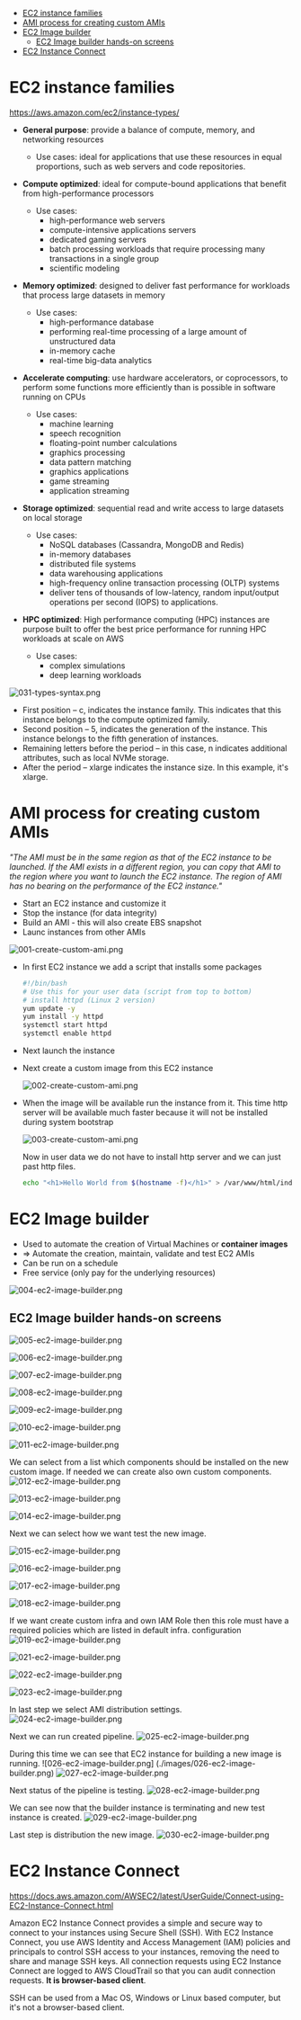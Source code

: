 - [EC2 instance families](#ec2-instance-families)
- [AMI process for creating custom AMIs](#ami-process-for-creating-custom-amis)
- [EC2 Image builder](#ec2-image-builder)
  - [EC2 Image builder hands-on screens](#ec2-image-builder-hands-on-screens)
- [EC2 Instance Connect](#ec2-instance-connect)

# EC2 instance families

https://aws.amazon.com/ec2/instance-types/

* **General purpose**: provide a balance of compute, memory, and networking resources
  * Use cases: ideal for applications that use these resources in equal proportions, such as web servers and code repositories.
  
* **Compute optimized**: ideal for compute-bound applications that benefit from high-performance processors
  * Use cases:
    * high-performance web servers
    * compute-intensive applications servers
    * dedicated gaming servers
    * batch processing workloads that require processing many transactions in a single group
    * scientific modeling
  
* **Memory optimized**: designed to deliver fast performance for workloads that process large datasets in memory
  * Use cases:
    * high-performance database
    * performing real-time processing of a large amount of unstructured data
    * in-memory cache
    * real-time big-data analytics
  
* **Accelerate computing**:  use hardware accelerators, or coprocessors, to perform some functions more efficiently than is possible in software running on CPUs
  * Use cases:
    * machine learning
    * speech recognition
    * floating-point number calculations
    * graphics processing
    * data pattern matching
    * graphics applications
    * game streaming
    * application streaming
  
* **Storage optimized**: sequential read and write access to large datasets on local storage
  * Use cases:
    * NoSQL databases (Cassandra, MongoDB and Redis)
    * in-memory databases
    * distributed file systems
    * data warehousing applications
    * high-frequency online transaction processing (OLTP) systems
    * deliver tens of thousands of low-latency, random input/output operations per second (IOPS) to applications.
* **HPC optimized**: High performance computing (HPC) instances are purpose built to offer the best price performance for running HPC workloads at scale on AWS
  * Use cases:
    * complex simulations
    * deep learning workloads


![031-types-syntax.png](./images/031-types-syntax.png)

* First position – c, indicates the instance family. This indicates that this instance belongs to the compute optimized family.
* Second position – 5, indicates the generation of the instance. This instance belongs to the fifth generation of instances.
* Remaining letters before the period – in this case, n indicates additional attributes, such as local NVMe storage.
* After the period – xlarge indicates the instance size. In this example, it's xlarge.

# AMI process for creating custom AMIs

*"The AMI must be in the same region as that of the EC2 instance to be launched. If the AMI exists in a different region, you can copy that AMI to the region where you want to launch the EC2 instance. The region of AMI has no bearing on the performance of the EC2 instance."*

* Start an EC2 instance and customize it
* Stop the instance (for data integrity)
* Build an AMI - this will also create EBS snapshot
* Launc instances from other AMIs

![001-create-custom-ami.png](./images/001-create-custom-ami.png)

* In first EC2 instance we add a script that installs some packages

  ```sh
  #!/bin/bash
  # Use this for your user data (script from top to bottom)
  # install httpd (Linux 2 version)
  yum update -y
  yum install -y httpd
  systemctl start httpd
  systemctl enable httpd
  ```  

* Next launch the instance
* Next create a custom image from this EC2 instance

  ![002-create-custom-ami.png](./images/002-create-custom-ami.png)

* When the image will be available run the instance from it.
  This time http server will be available much faster because it will not be installed during system bootstrap

  ![003-create-custom-ami.png](./images/003-create-custom-ami.png)

  Now in user data we do not have to install http server and we can just past http files.

  ```sh
  echo "<h1>Hello World from $(hostname -f)</h1>" > /var/www/html/index.html
  ```

# EC2 Image builder

* Used to automate the creation of Virtual Machines or **container images**
* => Automate the creation, maintain, validate and test EC2 AMIs
* Can be run on a schedule
* Free service (only pay for the underlying resources)

![004-ec2-image-builder.png](./images/004-ec2-image-builder.png)

## EC2 Image builder hands-on screens

![005-ec2-image-builder.png](./images/005-ec2-image-builder.png)

![006-ec2-image-builder.png](./images/006-ec2-image-builder.png)

![007-ec2-image-builder.png](./images/007-ec2-image-builder.png)

![008-ec2-image-builder.png](./images/008-ec2-image-builder.png)

![009-ec2-image-builder.png](./images/009-ec2-image-builder.png)

![010-ec2-image-builder.png](./images/010-ec2-image-builder.png)

![011-ec2-image-builder.png](./images/011-ec2-image-builder.png)

We can select from a list which components should be installed on the new custom image.
If needed we can create also own custom components.
![012-ec2-image-builder.png](./images/012-ec2-image-builder.png)

![013-ec2-image-builder.png](./images/013-ec2-image-builder.png)

![014-ec2-image-builder.png](./images/014-ec2-image-builder.png)

Next we can select how we want test the new image.

![015-ec2-image-builder.png](./images/015-ec2-image-builder.png)

![016-ec2-image-builder.png](./images/016-ec2-image-builder.png)

![017-ec2-image-builder.png](./images/017-ec2-image-builder.png)

![018-ec2-image-builder.png](./images/018-ec2-image-builder.png)

If we want create custom infra and own IAM Role then this role must have a required policies which are listed in default infra. configuration
![019-ec2-image-builder.png](./images/019-ec2-image-builder.png)

![021-ec2-image-builder.png](./images/021-ec2-image-builder.png)

![022-ec2-image-builder.png](./images/022-ec2-image-builder.png)

![023-ec2-image-builder.png](./images/023-ec2-image-builder.png)

In last step we select AMI distribution settings.
![024-ec2-image-builder.png](./images/024-ec2-image-builder.png)

Next we can run created pipeline.
![025-ec2-image-builder.png](./images/025-ec2-image-builder.png)

During this time we can see that EC2 instance for building a new image is running.
![026-ec2-image-builder.png] (./images/026-ec2-image-builder.png)
![027-ec2-image-builder.png](./images/027-ec2-image-builder.png)

Next status of the pipeline is testing.
![028-ec2-image-builder.png](./images/028-ec2-image-builder.png)

We can see now that the builder instance is terminating and new test instance is created.
![029-ec2-image-builder.png](./images/029-ec2-image-builder.png)

Last step is distribution the new image.
![030-ec2-image-builder.png](./images/030-ec2-image-builder.png)


# EC2 Instance Connect

https://docs.aws.amazon.com/AWSEC2/latest/UserGuide/Connect-using-EC2-Instance-Connect.html

Amazon EC2 Instance Connect provides a simple and secure way to connect to your instances using Secure Shell (SSH).
With EC2 Instance Connect, you use AWS Identity and Access Management (IAM) policies and principals to control SSH access to your instances, removing the need to share and manage SSH keys. All connection requests using EC2 Instance Connect are logged to AWS CloudTrail so that you can audit connection requests. **It is browser-based client**.

SSH can be used from a Mac OS, Windows or Linux based computer, but it's not a browser-based client.